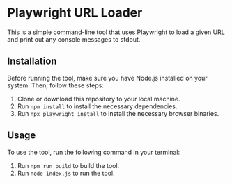 # Playwright URL Loader

This is a simple command-line tool that uses Playwright to load a given URL and print out any console messages to stdout.

## Installation

Before running the tool, make sure you have Node.js installed on your system. Then, follow these steps:

1. Clone or download this repository to your local machine.
2. Run `npm install` to install the necessary dependencies.
3. Run `npx playwright install` to install the necessary browser binaries.

## Usage

To use the tool, run the following command in your terminal:

1. Run `npm run build` to build the tool.
2. Run `node index.js` to run the tool.
